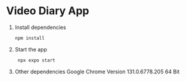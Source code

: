# Video Diary App



1. Install dependencies

   ```bash
   npm install
   ```

2. Start the app

   ```bash
    npx expo start
   ```

3. Other dependencies
   Google Chrome Version 131.0.6778.205 64 Bit
